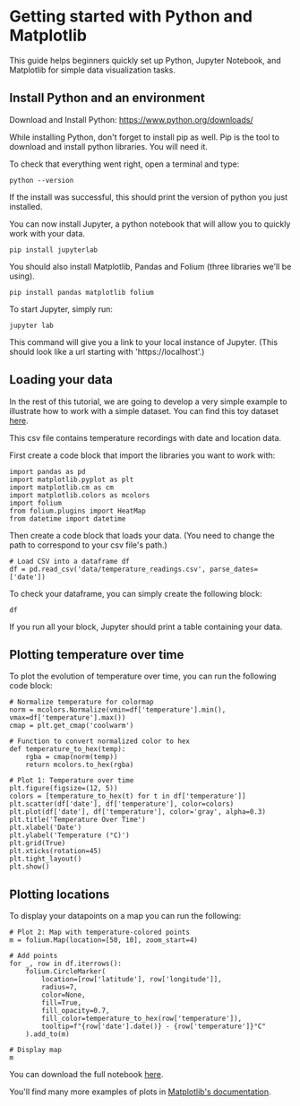 # Getting started with Python and Matplotlib

This guide helps beginners quickly set up Python, Jupyter Notebook, and Matplotlib for simple data visualization tasks.

## Install Python and an environment


Download and Install Python: https://www.python.org/downloads/

While installing Python, don't forget to install pip as well. Pip is the tool to download and install python libraries. You will need it.

To check that everything went right, open a terminal and type:

```
python --version 
```

If the install was successful, this should print the version of python you just installed.

You can now install Jupyter, a python notebook that will allow you to quickly work with your data.

```
pip install jupyterlab
```

You should also install Matplotlib, Pandas and Folium (three libraries we'll be using).

```
pip install pandas matplotlib folium
```

To start Jupyter, simply run:

```
jupyter lab
```

This command will give you a link to your local instance of Jupyter. (This should look like a url starting with 'https://localhost'.)


## Loading your data

In the rest of this tutorial, we are going to develop a very simple example to illustrate how to work with a simple dataset. You can find this toy dataset <a href="https://raw.githubusercontent.com/nharrand/IntimateDataParty/refs/heads/main/samples/temperature_readings.csv" download>here</a>.

This csv file contains temperature recordings with date and location data.

First create a code block that import the libraries you want to work with:

```
import pandas as pd
import matplotlib.pyplot as plt
import matplotlib.cm as cm
import matplotlib.colors as mcolors
import folium
from folium.plugins import HeatMap
from datetime import datetime
```

Then create a code block that loads your data. (You need to change the path to correspond to your csv file's path.)

```
# Load CSV into a dataframe df
df = pd.read_csv('data/temperature_readings.csv', parse_dates=['date'])
```

To check your dataframe, you can simply create the following block:

```
df
```

If you run all your block, Jupyter should print a table containing your data.


## Plotting temperature over time

To plot the evolution of temperature over time, you can run the following code block:

```
# Normalize temperature for colormap
norm = mcolors.Normalize(vmin=df['temperature'].min(), vmax=df['temperature'].max())
cmap = plt.get_cmap('coolwarm')

# Function to convert normalized color to hex
def temperature_to_hex(temp):
    rgba = cmap(norm(temp))
    return mcolors.to_hex(rgba)

# Plot 1: Temperature over time
plt.figure(figsize=(12, 5))
colors = [temperature_to_hex(t) for t in df['temperature']]
plt.scatter(df['date'], df['temperature'], color=colors)
plt.plot(df['date'], df['temperature'], color='gray', alpha=0.3)
plt.title('Temperature Over Time')
plt.xlabel('Date')
plt.ylabel('Temperature (°C)')
plt.grid(True)
plt.xticks(rotation=45)
plt.tight_layout()
plt.show()
```

## Plotting locations

To display your datapoints on a map you can run the following:

```
# Plot 2: Map with temperature-colored points
m = folium.Map(location=[50, 10], zoom_start=4)

# Add points
for _, row in df.iterrows():
    folium.CircleMarker(
        location=[row['latitude'], row['longitude']],
        radius=7,
        color=None,
        fill=True,
        fill_opacity=0.7,
        fill_color=temperature_to_hex(row['temperature']),
        tooltip=f"{row['date'].date()} - {row['temperature']}°C"
    ).add_to(m)

# Display map
m
```



You can download the full notebook <a href="https://raw.githubusercontent.com/nharrand/IntimateDataParty/refs/heads/main/code/CSV_Temp_Geo.ipynb" download>here</a>.

You'll find many more examples of plots in [Matplotlib's documentation](https://matplotlib.org/stable/plot_types/index).
